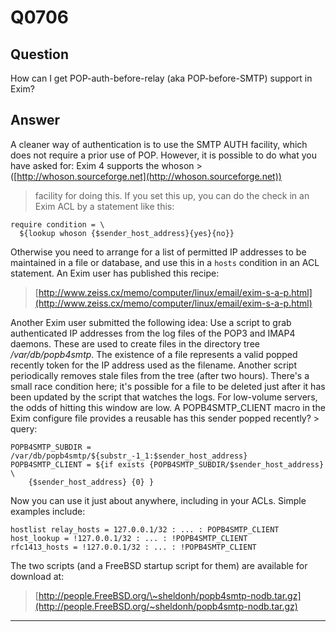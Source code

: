 Q0706
=====

Question
--------

How can I get POP-auth-before-relay (aka POP-before-SMTP) support in
Exim?

Answer
------

A cleaner way of authentication is to use the SMTP AUTH facility, which does not require a prior use of POP. However, it is possible to do what you have asked for: Exim 4 supports the  whoson > ([http://whoson.sourceforge.net](http://whoson.sourceforge.net))
> facility for doing this. If you set this up, you can do the check in
> an Exim ACL by a statement like this:

    require condition = \
      ${lookup whoson {$sender_host_address}{yes}{no}}

Otherwise you need to arrange for a list of permitted IP addresses to be
maintained in a file or database, and use this in a `hosts` condition in
an ACL statement. An Exim user has published this recipe:

> [http://www.zeiss.cx/memo/computer/linux/email/exim-s-a-p.html](http://www.zeiss.cx/memo/computer/linux/email/exim-s-a-p.html)

Another Exim user submitted the following idea: Use a script to grab authenticated IP addresses from the log files of the POP3 and IMAP4 daemons. These are used to create files in the directory tree */var/db/popb4smtp*. The existence of a file represents a valid  popped recently token for the IP address used as the filename. Another script periodically removes stale files from the tree (after two hours). There's a small race condition here; it's possible for a file to be deleted just after it has been updated by the script that watches the logs. For low-volume servers, the odds of hitting this window are low. A POPB4SMTP\_CLIENT macro in the Exim configure file provides a reusable  has this sender popped recently? > query:

    POPB4SMTP_SUBDIR = /var/db/popb4smtp/${substr_-1_1:$sender_host_address}
    POPB4SMTP_CLIENT = ${if exists {POPB4SMTP_SUBDIR/$sender_host_address} \
        {$sender_host_address} {0} }

Now you can use it just about anywhere, including in your ACLs. Simple
examples include:

    hostlist relay_hosts = 127.0.0.1/32 : ... : POPB4SMTP_CLIENT
    host_lookup = !127.0.0.1/32 : ... : !POPB4SMTP_CLIENT
    rfc1413_hosts = !127.0.0.1/32 : ... : !POPB4SMTP_CLIENT

The two scripts (and a FreeBSD startup script for them) are available
for download at:

> [http://people.FreeBSD.org/\~sheldonh/popb4smtp-nodb.tar.gz](http://people.FreeBSD.org/~sheldonh/popb4smtp-nodb.tar.gz)

* * * * *
